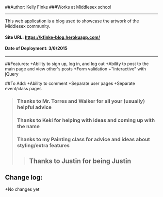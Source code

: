 ##Author: Kelly Finke
###Works at Middlesex school
___
This web application is a blog used to showcase the artwork of the Middlesex community.

#### Site URL: https://kfinke-blog.herokuapp.com/

#### Date of Deployment: 3/6/2015

___
##Features:
+Ability to sign up, log in, and log out
+Ability to post to the main page and view other's posts
+Form validation
+"Interactive" with jQuery

##To Add:
+Ability to comment
+Separate user pages
+Separate event/class pages

> ### Thanks to Mr. Torres and Walker for all your (usually) helpful advice
> ### Thanks to Keki for helping with ideas and coming up with the name
> ### Thanks to my Painting class for advice and ideas about styling/extra features
>> ## Thanks to Justin for being Justin

## Change log:
+No changes yet
